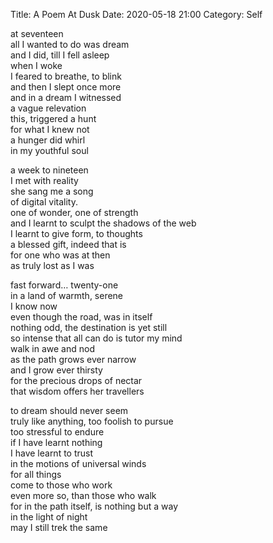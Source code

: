 Title: A Poem At Dusk
Date: 2020-05-18 21:00
Category: Self

at seventeen  
all I wanted to do was dream  
and I did, till I fell asleep  
when I woke  
I feared to breathe, to blink  
and then I slept once more  
and in a dream I witnessed  
a vague relevation  
this, triggered a hunt  
for what I knew not  
a hunger did whirl  
in my youthful soul

a week to nineteen  
I met with reality  
she sang me a song  
of digital vitality.  
one of wonder, one of strength  
and I learnt to sculpt the shadows of the web  
I learnt to give form, to thoughts  
a blessed gift, indeed that is  
for one who was at then  
as truly lost as I was

fast forward… twenty-one  
in a land of warmth, serene  
I know now  
even though the road, was in itself  
nothing odd, the destination is yet still  
so intense that all can do is tutor my mind  
walk in awe and nod  
as the path grows ever narrow  
and I grow ever thirsty  
for the precious drops of nectar  
that wisdom offers her travellers

to dream should never seem  
truly like anything, too foolish to pursue  
too stressful to endure  
if I have learnt nothing  
I have learnt to trust  
in the motions of universal winds  
for all things  
come to those who work  
even more so, than those who walk  
for in the path itself, is nothing but a way  
in the light of night  
may I still trek the same

